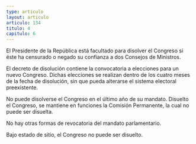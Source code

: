 ```yaml
---
type: articulo
layout: articulo
articulo: 134
titulo: 4
capitulo: 6
---
```

El Presidente de la República está facultado para disolver el Congreso si éste ha censurado o negado su confianza a dos Consejos de Ministros.

El decreto de disolución contiene la convocatoria a elecciones para un nuevo Congreso. Dichas elecciones se realizan dentro de los cuatro meses de la fecha de disolución, sin que pueda alterarse el sistema electoral preexistente.

No puede disolverse el Congreso en el último año de su mandato. Disuelto el Congreso, se mantiene en funciones la Comisión Permanente, la cual no puede ser disuelta.

No hay otras formas de revocatoria del mandato parlamentario.

Bajo estado de sitio, el Congreso no puede ser disuelto.